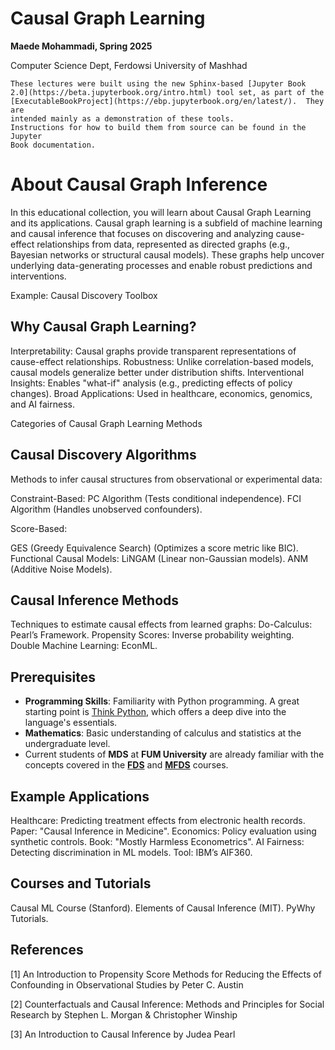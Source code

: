 <title>Causal Graph Learning</title>

# Causal Graph Learning


**Maede Mohammadi, Spring 2025**

Computer Science Dept, Ferdowsi University of Mashhad



```{note}
These lectures were built using the new Sphinx-based [Jupyter Book
2.0](https://beta.jupyterbook.org/intro.html) tool set, as part of the
[ExecutableBookProject](https://ebp.jupyterbook.org/en/latest/).  They are
intended mainly as a demonstration of these tools.
Instructions for how to build them from source can be found in the Jupyter
Book documentation.
```

# About Causal Graph Inference

In this educational collection, you will learn about Causal Graph Learning and its applications. Causal graph learning is a subfield of machine learning and causal inference that focuses on discovering and analyzing cause-effect relationships from data, represented as directed graphs (e.g., Bayesian networks or structural causal models). These graphs help uncover underlying data-generating processes and enable robust predictions and interventions.

Example:
Causal Discovery Toolbox

## Why Causal Graph Learning?
Interpretability: Causal graphs provide transparent representations of cause-effect relationships.
Robustness: Unlike correlation-based models, causal models generalize better under distribution shifts.
Interventional Insights: Enables "what-if" analysis (e.g., predicting effects of policy changes).
Broad Applications: Used in healthcare, economics, genomics, and AI fairness.

Categories of Causal Graph Learning Methods
## Causal Discovery Algorithms
Methods to infer causal structures from observational or experimental data:

Constraint-Based:
PC Algorithm (Tests conditional independence).
FCI Algorithm (Handles unobserved confounders).

Score-Based:

GES (Greedy Equivalence Search) (Optimizes a score metric like BIC).
Functional Causal Models:
LiNGAM (Linear non-Gaussian models).
ANM (Additive Noise Models).

## Causal Inference Methods
Techniques to estimate causal effects from learned graphs:
Do-Calculus: Pearl’s Framework.
Propensity Scores: Inverse probability weighting.
Double Machine Learning: EconML.

## Prerequisites

- **Programming Skills**: Familiarity with Python programming. A great starting point is [Think Python](https://allendowney.github.io/ThinkPython/), which offers a deep dive into the language's essentials.
- **Mathematics**: Basic understanding of calculus and statistics at the undergraduate level.
- Current students of **MDS** at **FUM University** are already familiar with the concepts covered in the [**FDS**](https://fum-cs.github.io/fds/) and [**MFDS**](https://fum-cs.github.io/mfds/) courses.


## Example Applications
Healthcare: Predicting treatment effects from electronic health records.
Paper: "Causal Inference in Medicine".
Economics: Policy evaluation using synthetic controls.
Book: "Mostly Harmless Econometrics".
AI Fairness: Detecting discrimination in ML models.
Tool: IBM’s AIF360.

## Courses and Tutorials
Causal ML Course (Stanford).
Elements of Causal Inference (MIT).
PyWhy Tutorials.

## References
[1] An Introduction to Propensity Score Methods for Reducing the Effects of Confounding in Observational Studies by Peter C. Austin

[2] Counterfactuals and Causal Inference: Methods and Principles for Social Research by Stephen L. Morgan & Christopher Winship

[3] An Introduction to Causal Inference by Judea Pearl


